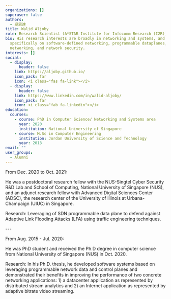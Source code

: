 ```yaml
---
organizations: []
superuser: false
authors:
  - 吳恩達
title: Walid Aljoby
role: Research Scientist (A*STAR Institute for Infocomm Research (I2R))
bio: His research interests are broadly in networking and systems, and more
  specifically on software-defined networking, programmable dataplanes, cloud
  networking, and network security.
interests: []
social:
  - display:
      header: false
    link: https://aljoby.github.io/
    icon_pack: far
    icon: <i class="fas fa-link"></i>
  - display:
      header: false
    link: https://www.linkedin.com/in/walid-aljoby/
    icon_pack: far
    icon: <i class="fab fa-linkedin"></i>
education:
  courses:
    - course: PhD in Computer Science/ Networking and Systems area
      year: 2020
      institution: National University of Singapore
    - course: M.Sc in Computer Engineering
      institution: Jordan University of Science and Technology
      year: 2013
email: ""
user_groups:
  - Alumni
---
```

From Dec. 2020 to Oct. 2021:

He was a postdoctoral research fellow with the NUS-Singtel Cyber Security R&D Lab and School of Computing, National University of Singapore (NUS), and an adjunct research fellow with Advanced Digital Sciences Center (ADSC), the research center of the University of Illinois at Urbana-Champaign (UIUC) in Singapore. 

Research: Leveraging of SDN programmable data plane to defend against Adaptive Link Flooding Attacks (LFA) using traffic engineering techniques.

\---

From Aug. 2015 - Jul. 2020:

He was PhD student and received the Ph.D degree in computer science from National University of Singapore (NUS) in Oct. 2020. 

Research: In his Ph.D. thesis, he developed software systems based on leveraging programmable network data and control planes and demonstrated their benefits in improving the performance of two concrete networking applications: 1) a datacenter application as represented by distributed stream analytics and 2) an Internet application as represented by adaptive bitrate video streaming.